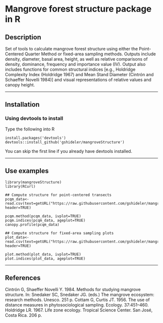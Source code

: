 # Mangrove forest structure package in R #

## Description ##
Set of tools to calculate mangrove forest structure using either the Point-Centered Quarter Method or fixed-area sampling methods. Outputs include density, diameter, basal area, height, as well as relative comparisons of density, dominance, frequency and importance value (IV). Output also includes functions for common structural indices [e.g., Holdridge Complexity Index (Holdridge 1967) and Mean Stand Diameter (Cintrón and Schaeffer Novelli 1984)] and visual representations of relative values and canopy height.

----
## Installation ##

### Using devtools to install ###
Type the following into R
```
install.packages('devtools')
devtools::install_github('gshideler/mangroveStructure')
```
You can skip the first line if you already have devtools installed.

----

## Use examples ##
```
library(mangroveStructure)
library(RCurl)

## Compute structure for point-centered transects
pcqm_data<- read.csv(text=getURL("https://raw.githubusercontent.com/gshideler/mangroveStructure/master/testdata/pcqm_data.csv"), header=TRUE)
 
pcqm.method(pcqm_data, ivplot=TRUE)
pcqm.indices(pcqm_data, ageplot=TRUE)
canopy.profile(pcqm_data)

## Compute structure for fixed-area sampling plots
plot_data<- read.csv(text=getURL("https://raw.githubusercontent.com/gshideler/mangroveStructure/master/testdata/plot_data.csv"), header=TRUE)

plot.method(plot_data, ivplot=TRUE)
plot.indices(plot_data, ageplot=TRUE)
```
----

## References ##
Cintrón G, Shaeffer Novelli Y. 1984. Methods for studying mangrove structure. In: Snedaker SC, Snedaker JG. (eds.) The mangrove ecosystem: research methods. Unesco. 251 p.
Cottam G, Curtis JT. 1956. The use of distance measures in phytosociological sampling. Ecology. 37:451–460.
Holdridge LR. 1967. Life zone ecology. Tropical Science Center. San José, Costa Rica. 206 p.
